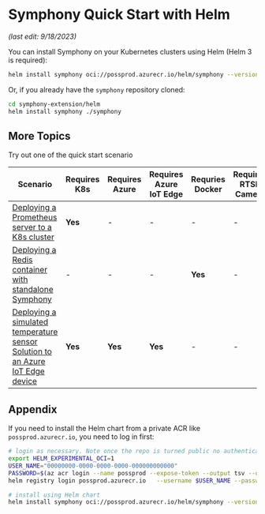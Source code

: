 # Symphony Quick Start with Helm

_(last edit: 9/18/2023)_

You can install Symphony on your Kubernetes clusters using Helm (Helm 3 is required):

```bash
helm install symphony oci://possprod.azurecr.io/helm/symphony --version 0.44.6
```

Or, if you already have the ```symphony``` repository cloned:

```bash
cd symphony-extension/helm
helm install symphony ./symphony
```

## More Topics

Try out one of the quick start scenario

| Scenario | Requires K8s | Requires Azure | Requires Azure IoT Edge| Requries Docker | Requires RTSP Camera |
|--------|--------|--------|--------|--------|--------|
| [Deploying a Prometheus server to a K8s cluster](./deploy_prometheus_k8s.md) | **Yes** | - | - | - | - |
| [Deploying a Redis container with standalone Symphony](./deploy_redis_no_k8s.md)| - | - | - | **Yes** | - |
| [Deploying a simulated temperature sensor Solution to an Azure IoT Edge device](./deploy_solution_to_azure_iot_edge.md) | **Yes** | **Yes** | **Yes** | - | - |


## Appendix

If you need to install the Helm chart from a private ACR like ```possprod.azurecr.io```, you need to log in first:
```bash
# login as necessary. Note once the repo is turned public no authentication is needed
export HELM_EXPERIMENTAL_OCI=1
USER_NAME="00000000-0000-0000-0000-000000000000"
PASSWORD=$(az acr login --name possprod --expose-token --output tsv --query accessToken)
helm registry login possprod.azurecr.io   --username $USER_NAME --password $PASSWORD

# install using Helm chart
helm install symphony oci://possprod.azurecr.io/helm/symphony --version 0.40.8
```